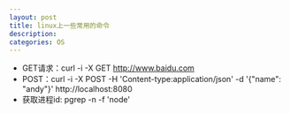 ```yaml
---
layout: post
title: linux上一些常用的命令
description: 
categories: OS
---
```


* GET请求：curl -i -X GET http://www.baidu.com
* POST：curl -i -X POST -H 'Content-type:application/json' -d '{"name": "andy"}' http://localhost:8080
* 获取进程id: pgrep -n -f 'node'

